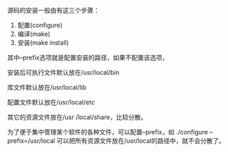源码的安装一般由有这三个步骤：

1. 配置(configure)
2. 编译(make)
3. 安装(make install)

其中–prefix选项就是配置安装的路径，如果不配置该选项，

安装后可执行文件默认放在/usr/local/bin

库文件默认放在/usr/local/lib

配置文件默认放在/usr/local/etc

其它的资源文件放在/usr /local/share，比较分散。

为了便于集中管理某个软件的各种文件，可以配置–prefix，如
./configure –prefix=/usr/local
可以把所有资源文件放在/usr/local的路径中，就不会分散了。
